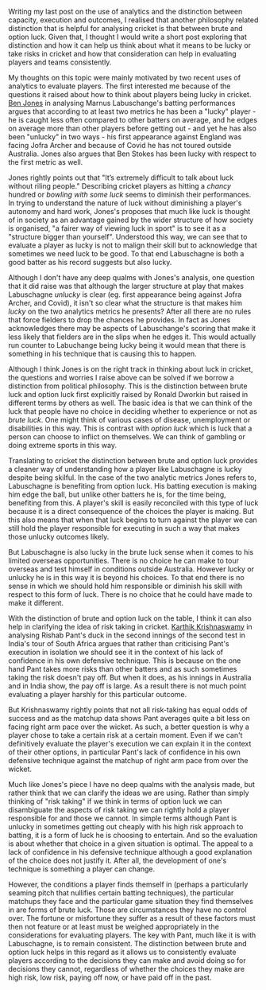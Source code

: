 Writing my last post on the use of analytics and the distinction between capacity, execution and outcomes, I realised that another philosophy related distinction that is helpful for analysing cricket is that between brute and option luck. Given that, I thought I would write a short post exploring that distinction and how it can help us think about what it means to be lucky or take risks in cricket and how that consideration can help in evaluating players and teams consistently.

My thoughts on this topic were mainly motivated by two recent uses of analytics to evaluate players. The first interested me because of the questions it raised about how to think about players being lucky in cricket. [Ben Jones](https://www.cricviz.com/marnus-labuschagnes-luck/) in analysing Marnus Labuschange's batting performances argues that according to at least two metrics he has been a "lucky" player - he is caught less often compared to other batters on average, and he edges on average more than other players before getting out - and  yet he has also been "unlucky" in two ways  - his first appearance against England was facing Jofra Archer and because of Covid he has not toured outside Australia. Jones also argues that Ben Stokes has been lucky with respect to the first metric as well. 

Jones rightly points out that "It’s extremely difficult to talk about luck without riling people." Describing cricket players as hitting a _chancy_ hundred or _bowling with some luck_ seems to diminish their performances. In trying to understand the nature of luck without diminishing a player's autonomy and hard work, Jones's proposes that much like luck is thought of in society as an advantage gained by the wider structure of how society is organised, "a fairer way of viewing luck in sport" is to see it as a "structure bigger than yourself". Understood this way, we can see that to evaluate a player as lucky is not to malign their skill but to acknowledge that sometimes we need luck to be good. To that end Labuschagne is both a good batter as his record suggests but also lucky.

Although I don't have any deep qualms with Jones's analysis, one question that it did raise was that although the larger structure at play that makes Labuschagne _unlucky_ is clear (eg. first appearance being against Jofra Archer, and Covid), it isn't so clear what the structure is that makes him _lucky_ on the two analytics metrics he presents? After all there are no rules that force fielders to drop the chances he provides. In fact as Jones acknowledges there may be aspects of Labuschange's scoring that make it less likely that fielders are in the slips when he edges it. This would actually run counter to Labuchange being lucky being it would mean that there is something in his technique that is causing this to happen.

Although I think Jones is on the right track in thinking about luck in cricket, the questions and worries I raise above can be solved if we borrow a distinction from political philosophy. This is the distinction between brute luck and option luck first explicitly raised by Ronald Dworkin but raised in different terms by others as well. The basic idea is that we can think of the luck that people have no choice in deciding whether to experience or not as _brute luck_. One might think of various cases of disease, unemployment or disabilities in this way. This is contrast with _option luck_ which is luck that a person can choose to inflict on themselves. We can think of gambling or doing extreme sports in this way. 

Translating to cricket the distinction between brute and option luck provides a cleaner way of understanding how a player like Labuschagne is lucky despite being skilful. In the case of the two analytic metrics Jones refers to, Labuschagne is benefiting from option luck. His batting execution is making him edge the ball, but unlike other batters he is, for the time being, benefiting from this. A player's skill is easily reconciled with this type of luck because it is a direct consequence of the choices the player is making. But this also means that when that luck begins to turn against the player we can still hold the player responsible for executing in such a way that makes those unlucky outcomes likely.

But Labuschagne is also lucky in the brute luck sense when it comes to his limited overseas opportunities. There is no choice he can make to tour overseas and test himself in conditions outside Australia. However lucky or unlucky he is in this way it is beyond his choices. To that end there is no sense in which we should hold him responsible or diminish his skill with respect to this form of luck. There is no choice that he could have made to make it different.

With the distinction of brute and option luck on the table, I think it can also help in clarifying the idea of risk taking in cricket. [Karthik Krishnaswamy](https://www.espncricinfo.com/story/sa-vs-ind-2022-why-did-rishabh-pant-play-that-shot-1295577) in analysing Rishab Pant's duck in the second innings of the second test in India's tour of South Africa argues that rather than criticising Pant's execution in isolation we should see it in the context of his lack of confidence in his own defensive technique. This is because on the one hand Pant takes more risks than other batters and as such sometimes taking the risk doesn't pay off. But when it does, as his innings in Australia and in India show, the pay off is large. As a result there is not much point evaluating a player harshly for this particular outcome. 

But Krishnaswamy rightly points that not all risk-taking has equal odds of success and as the matchup data shows Pant averages quite a bit less on facing right arm pace over the wicket. As such, a better question is why a player chose to take a certain risk at a certain moment. Even if we can't definitively evaluate the player's execution we can explain it in the context of their other options, in particular Pant's lack of confidence in his own defensive technique against the matchup of right arm pace from over the wicket.

Much like Jones's piece I have no deep qualms with the analysis made, but rather think that we can clarify the ideas we are using. Rather than simply thinking of "risk taking" if we think in terms of option luck we can disambiguate the aspects of risk taking we can rightly hold a player responsible for and those we cannot. In simple terms although Pant is unlucky in sometimes getting out cheaply with his high risk approach to batting, it is a form of luck he is choosing to entertain. And so the evaluation is about whether that choice in a given situation is optimal. The appeal to a lack of confidence in his defensive technique although a good explanation of the choice does not justify it. After all, the development of one's technique is something a player can change. 

However, the conditions a player finds themself in (perhaps a particularly seaming pitch that nullifies certain batting techniques), the particular matchups they face and the particular game situation they find themselves in are forms of brute luck. Those are circumstances they have no control over. The fortune or misfortune they suffer as a result of these factors must then not feature or at least must be weighed appropriately in the considerations for evaluating players. The key with Pant, much like it is with Labuschagne, is to remain consistent. The distinction between brute and option luck helps in this regard as it allows us to consistently evaluate players according to the decisions they can make and avoid doing so for decisions they cannot, regardless of whether the choices they make are high risk, low risk, paying off now, or have paid off in the past.
